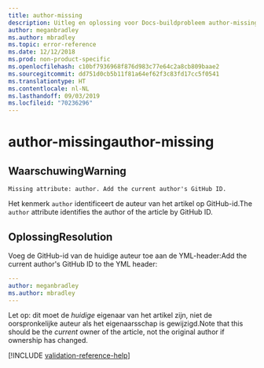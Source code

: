 ```yaml
---
title: author-missing
description: Uitleg en oplossing voor Docs-buildprobleem author-missing.
author: meganbradley
ms.author: mbradley
ms.topic: error-reference
ms.date: 12/12/2018
ms.prod: non-product-specific
ms.openlocfilehash: c10bf7936968f876d983c77e64c2a8cb809baae2
ms.sourcegitcommit: dd751d0cb5b11f81a64ef62f3c83fd17cc5f0541
ms.translationtype: HT
ms.contentlocale: nl-NL
ms.lasthandoff: 09/03/2019
ms.locfileid: "70236296"
---
```

# <a name="author-missing"></a><span data-ttu-id="7d96a-103">author-missing</span><span class="sxs-lookup"><span data-stu-id="7d96a-103">author-missing</span></span>

## <a name="warning"></a><span data-ttu-id="7d96a-104">Waarschuwing</span><span class="sxs-lookup"><span data-stu-id="7d96a-104">Warning</span></span>

`Missing attribute: author. Add the current author's GitHub ID.`

<span data-ttu-id="7d96a-105">Het kenmerk `author` identificeert de auteur van het artikel op GitHub-id.</span><span class="sxs-lookup"><span data-stu-id="7d96a-105">The `author` attribute identifies the author of the article by GitHub ID.</span></span> 

## <a name="resolution"></a><span data-ttu-id="7d96a-106">Oplossing</span><span class="sxs-lookup"><span data-stu-id="7d96a-106">Resolution</span></span>

<span data-ttu-id="7d96a-107">Voeg de GitHub-id van de huidige auteur toe aan de YML-header:</span><span class="sxs-lookup"><span data-stu-id="7d96a-107">Add the current author's GitHub ID to the YML header:</span></span>

```yml
---
author: meganbradley
ms.author: mbradley
---
```

<span data-ttu-id="7d96a-108">Let op: dit moet de *huidige* eigenaar van het artikel zijn, niet de oorspronkelijke auteur als het eigenaarsschap is gewijzigd.</span><span class="sxs-lookup"><span data-stu-id="7d96a-108">Note that this should be the *current* owner of the article, not the original author if ownership has changed.</span></span>

<!--make sure to add this file to your includes folder and verify the path-->
[!INCLUDE [validation-reference-help](includes/validation-reference-help.md)]
